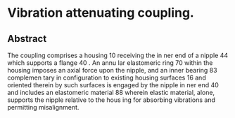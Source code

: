 # Vibration attenuating coupling.

## Abstract
The coupling comprises a housing 10 receiving the in ner end of a nipple 44 which supports a flange 40 . An annu lar elastomeric ring 70 within the housing imposes an axial force upon the nipple, and an inner bearing 83 complemen tary in configuration to existing housing surfaces 16 and oriented therein by such surfaces is engaged by the nipple in ner end 40 and includes an elastomeric material 88 wherein elastic material, alone, supports the nipple relative to the hous ing for absorbing vibrations and permitting misalignment.